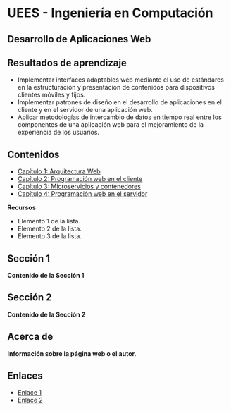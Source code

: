 # UEES - Ingeniería en Computación
## Desarrollo de Aplicaciones Web

## Resultados de aprendizaje

* Implementar interfaces adaptables web mediante el uso de estándares en la estructuración y presentación de contenidos para dispositivos clientes móviles y fijos.
* Implementar patrones de diseño en el desarrollo de aplicaciones en el cliente y en el servidor de una aplicación web.
* Aplicar metodologías de intercambio de datos en tiempo real entre los componentes de una aplicación web para el mejoramiento de la experiencia de los usuarios.

## Contenidos

* [Capítulo 1: Arquitectura Web](#seccion-1)
* [Capítulo 2: Programación web en el cliente](#seccion-2)
* [Capítulo 3: Microservicios y contenedores](#seccion-3)
* [Capítulo 4: Programación web en el servidor](#seccion-4)

**Recursos**

* Elemento 1 de la lista.
* Elemento 2 de la lista.
* Elemento 3 de la lista.

## Sección 1

**Contenido de la Sección 1**

## Sección 2

**Contenido de la Sección 2**

## Acerca de

**Información sobre la página web o el autor.**

## Enlaces

* [Enlace 1](https://www.ejemplo.com)
* [Enlace 2](https://www.otroejemplo.com)
